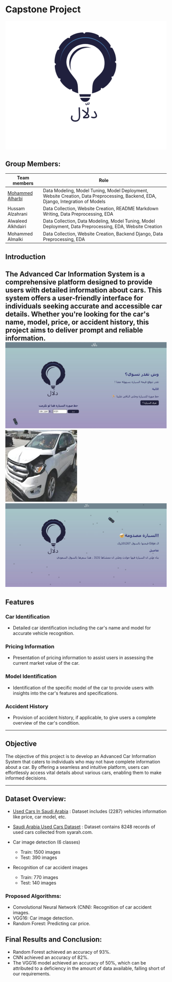 # Capstone Project
![Car](1.png)

## Group Members:

| Team members      | Role                                                                                                                                                          |
|-------------------|---------------------------------------------------------------------------------------------------------------------------------------------------------------|
| [Mohammed Alharbi]([https://github.com/username](https://github.com/N10dx)) | Data Modeling, Model Tuning, Model Deployment, Website Creation, Data Preprocessing, Backend, EDA, Django, Integration of Models                          |
| Hussam Alzahrani  | Data Collection, Website Creation, README Markdown Writing, Data Preprocessing, EDA                                                                       |
| Alwaleed Alkhdairi | Data Collection, Data Modeling, Model Tuning, Model Deployment, Data Preprocessing, EDA, Website Creation                                                    |
| Mohammed Almalki  | Data Collection, Website Creation, Backend Django, Data Preprocessing, EDA                                                                                  |


## Introduction

The Advanced Car Information System is a comprehensive platform designed to provide users with detailed information about cars. This system offers a user-friendly interface for individuals seeking accurate and accessible car details. Whether you're looking for the car's name, model, price, or accident history, this project aims to deliver prompt and reliable information.
![Car](3.jpg) 
![Car](2.jpg) 
![Car](4.jpg)
---

## Features

### Car Identification

- Detailed car identification including the car's name and model for accurate vehicle recognition.

### Pricing Information

- Presentation of pricing information to assist users in assessing the current market value of the car.

### Model Identification

- Identification of the specific model of the car to provide users with insights into the car's features and specifications.

### Accident History

- Provision of accident history, if applicable, to give users a complete overview of the car's condition.

---

## Objective

The objective of this project is to develop an Advanced Car Information System that caters to individuals who may not have complete information about a car. By offering a seamless and intuitive platform, users can effortlessly access vital details about various cars, enabling them to make informed decisions.

---

 ## Dataset Overview:

- [Used Cars In Saudi Arabia](https://www.kaggle.com/datasets/reemalruqi/used-cars-in-saudi-arabia) : Dataset includes (2287) vehicles information like price, car model, etc.

- [Saudi Arabia Used Cars Dataset](https://www.kaggle.com/datasets/turkibintalib/saudi-arabia-used-cars-dataset) : Dataset contains 8248 records of used cars collected from syarah.com.

- Car image detection (6 classes)
    - Train: 1500 images
    - Test: 390 images

- Recognition of car accident images
    - Train: 770 images
    - Test: 140 images

### Proposed Algorithms:

- Convolutional Neural Network (CNN): Recognition of car accident images.
- VGG16: Car image detection.
- Random Forest: Predicting car price.

## Final Results and Conclusion:

- Random Forest achieved an accuracy of 93%.
- CNN achieved an accuracy of 82%.
- The VGG16 model achieved an accuracy of 50%, which can be attributed to a deficiency in the amount of data available, falling short of our requirements.
